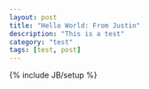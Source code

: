 ```yaml
---
layout: post
title: "Hello World: From Justin"
description: "This is a test"
category: "test"
tags: [test, post]
---
```

{% include JB/setup %}
